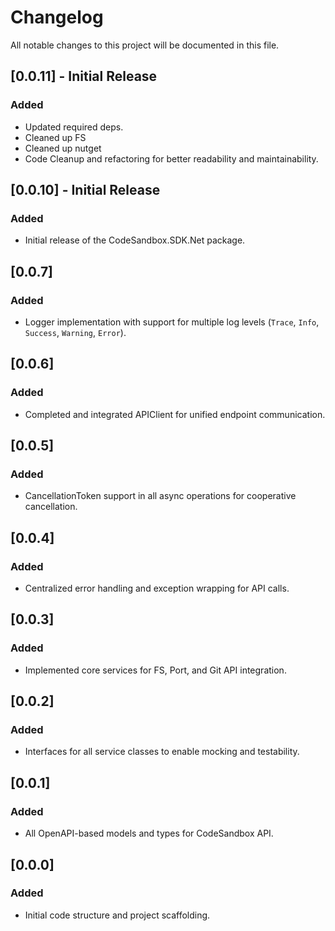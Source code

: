 ﻿# Changelog

All notable changes to this project will be documented in this file.

## [0.0.11] - Initial Release
### Added
- Updated required deps.
- Cleaned up FS
- Cleaned up nutget
- Code Cleanup and refactoring for better readability and maintainability.


## [0.0.10] - Initial Release
### Added
- Initial release of the CodeSandbox.SDK.Net package.

## [0.0.7]
### Added
- Logger implementation with support for multiple log levels (`Trace`, `Info`, `Success`, `Warning`, `Error`).

## [0.0.6]
### Added
- Completed and integrated APIClient for unified endpoint communication.

## [0.0.5]
### Added
- CancellationToken support in all async operations for cooperative cancellation.

## [0.0.4]
### Added
- Centralized error handling and exception wrapping for API calls.

## [0.0.3]
### Added
- Implemented core services for FS, Port, and Git API integration.

## [0.0.2]
### Added
- Interfaces for all service classes to enable mocking and testability.

## [0.0.1]
### Added
- All OpenAPI-based models and types for CodeSandbox API.

## [0.0.0]
### Added
- Initial code structure and project scaffolding.
